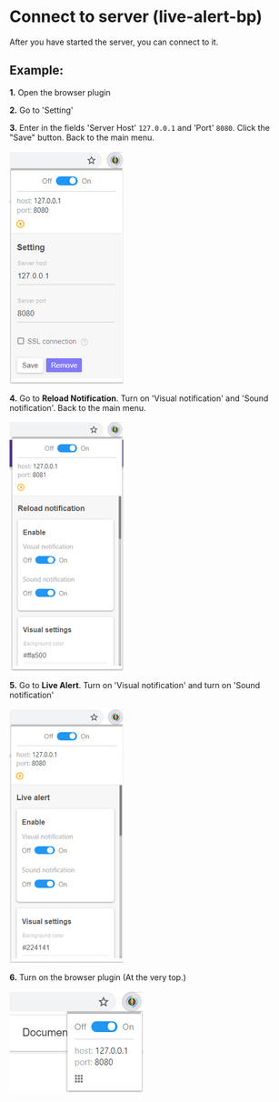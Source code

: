 # Connect to server (live-alert-bp)

After you have started the server, you can connect to it. 

## Example:

**1.** Open the browser plugin

**2.** Go to 'Setting'
   
**3.** Enter in the fields 'Server Host' `127.0.0.1` and 'Port' `8080`. Click the "Save" button. Back to the main menu.

![Live Alert Browser Page](https://raw.githubusercontent.com/Yuriy-Svetlov/live-alert-bp/master/documentation/img/live-alert-browser-page-1.png)

**4.** Go to **Reload Notification**. Turn on 'Visual notification' and 'Sound notification'. Back to the main menu.
 
 ![Live Alert Browser Page](https://raw.githubusercontent.com/Yuriy-Svetlov/live-alert-bp/master/documentation/img/live-alert-browser-page-2.png)
 
**5.** Go to **Live Alert**. Turn on 'Visual notification' and turn on 'Sound notification'

 ![Live Alert Browser Page](https://raw.githubusercontent.com/Yuriy-Svetlov/live-alert-bp/master/documentation/img/live-alert-browser-page-4.png)

**6.** Turn on the browser plugin (At the very top.)

 ![Live Alert Browser Page](https://raw.githubusercontent.com/Yuriy-Svetlov/live-alert-bp/master/documentation/img/live-alert-browser-page-3.png)

